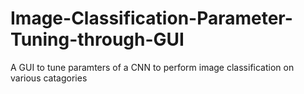 # Image-Classification-Parameter-Tuning-through-GUI
A GUI to tune paramters of a CNN to perform image classification on various catagories 
